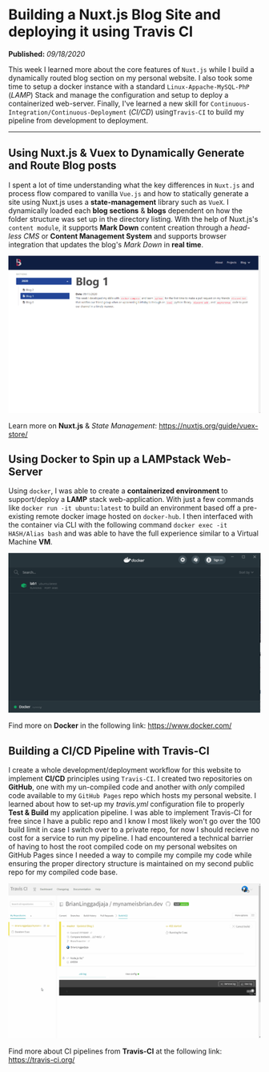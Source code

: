 # Building a Nuxt.js Blog Site and deploying it using Travis CI

**Published:** *09/18/2020*

This week I learned more about the core features of `Nuxt.js` while I build a dynamically routed blog section on my personal website. I also took some time to setup a docker instance with a standard `Linux-Appache-MySQL-PhP` (_LAMP_) Stack and manage the configuration and setup to deploy a containerized web-server. Finally, I've learned a new skill for `Continuous-Integration/Continuous-Deployment` (_CI/CD_) using`Travis-CI` to build my pipeline from development to deployment.

---

## Using Nuxt.js & Vuex to Dynamically Generate and Route Blog posts

I spent a lot of time understanding what the key differences in `Nuxt.js` and process flow compared to vanilla `Vue.js` and how to statically generate a site using Nuxt.js uses a **state-management** library such as `VueX`. I dynamically loaded each **blog sections** & **blogs** dependent on how the folder structure was set up in the directory listing. With the help of Nuxt.js's `content module`, it supports **Mark Down** content creation through a _head-less CMS_ or **Content Management System** and supports browser integration that updates the blog's _Mark Down_ in **real time**.

![blog file structure](/2020/nuxt-content-module.gif)

Learn more on **Nuxt.js** & _State Management_: https://nuxtjs.org/guide/vuex-store/

## Using Docker to Spin up a LAMPstack Web-Server

Using `docker`, I was able to create a **containerized environment** to support/deploy a **LAMP** stack web-application. With just a few commands like `docker run -it ubuntu:latest` to build an environment based off a pre-existing remote docker image hosted on `docker-hub`. I then interfaced with the container via CLI with the following command `docker exec -it HASH/Alias bash` and was able to have the full experience similar to a Virtual Machine **VM**.

![docker engine](/2020/docker-container.png)

Find more on **Docker** in the following link: https://www.docker.com/

## Building a CI/CD Pipeline with Travis-CI

I create a whole development/deployment workflow for this website to implement **CI/CD** principles using `Travis-CI`. I created two repositories on **GitHub**, one with my un-compiled code and another with _only_ compiled code available to my `GitHub Pages` repo which hosts my personal website. I learned about how to set-up my _travis.yml_ configuration file to properly **Test & Build** my application pipeline. I was able to implement Travis-CI for free since I have a public repo and I know I most likely won't go over the 100 build limit in case I switch over to a private repo, for now I should recieve no cost for a service to run my pipeline. I had encountered a technical barrier of having to host the root compiled code on my personal websites on GitHub Pages since I needed a way to compile my compile my code while ensuring the proper directory structure is maintained on my second public repo for my compiled code base.

![travis pipeline build status](/2020/travis-ci.gif)

Find more about CI pipelines from **Travis-CI** at the following link: https://travis-ci.org/
